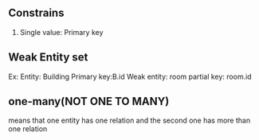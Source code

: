 ## Constrains
1. Single value: Primary key


## Weak Entity set
Ex:
Entity: Building Primary key:B.id
Weak entity: room partial key: room.id

## one-many(NOT ONE TO MANY)
means that one entity has one relation and the second one has more than one relation
